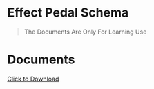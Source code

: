 # Effect Pedal Schema
> The Documents Are Only For Learning Use

# Documents
<a href="RandyEffectPedalSchema.zip" download>Click to Download</a>
